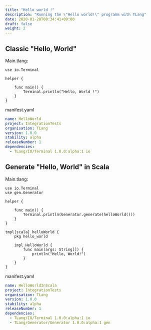 ```yaml
---
title: "Hello world !"
description: "Running the \"Hello world!\" programm with TLang"
date: 2020-01-28T00:34:41+09:00
draft: false
weight: 2
---
```


## Classic "Hello, World"

Main.tlang:
```lang
use io.Terminal

helper {

    func main() {
        Terminal.println("Hello, World !")
    }
}
```

manifest.yaml
```yaml
name: HelloWorld
project: IntegrationTests
organisation: TLang
version: 1.0.0
stability: alpha
releaseNumber: 1
dependencies:
  - TLang/IO/Terminal 1.0.0:alpha:1 io
```

## Generate "Hello, World" in Scala

Main.tlang:
```lang
use io.Terminal
use gen.Generator

helper {

    func main() {
        Terminal.println(Generator.generate(helloWorld()))
    }
}

tmpl[scala] helloWorld {
    pkg hello_world

    impl HelloWorld {
        func main(args: String[]) {
            println("Hello, World!")
        }
    }
}
```

manifest.yaml
```yaml
name: HelloWorldInScala
project: IntegrationTests
organisation: TLang
version: 1.0.0
stability: alpha
releaseNumber: 1
dependencies:
  - TLang/IO/Terminal 1.0.0:alpha:1 io
  - TLang/Generator/Generator 1.0.0:alpha:1 gen
```


